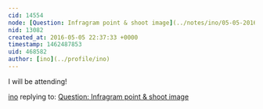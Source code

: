 ```yaml
---
cid: 14554
node: [Question: Infragram point & shoot image](../notes/ino/05-05-2016/question-infragram-point-shoot-image)
nid: 13082
created_at: 2016-05-05 22:37:33 +0000
timestamp: 1462487853
uid: 468582
author: [ino](../profile/ino)
---
```


I will be attending!

[ino](../profile/ino) replying to: [Question: Infragram point & shoot image](../notes/ino/05-05-2016/question-infragram-point-shoot-image)

